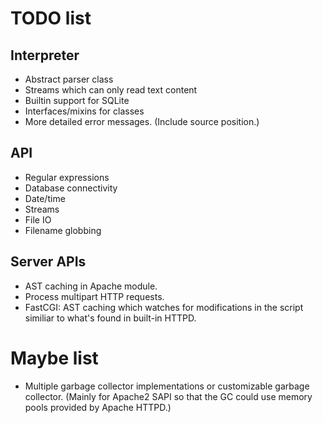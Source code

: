 # TODO list

## Interpreter

- Abstract parser class
- Streams which can only read text content
- Builtin support for SQLite
- Interfaces/mixins for classes
- More detailed error messages. (Include source position.)

## API

- Regular expressions
- Database connectivity
- Date/time
- Streams
- File IO
- Filename globbing

## Server APIs

- AST caching in Apache module.
- Process multipart HTTP requests.
- FastCGI: AST caching which watches for modifications in the script similiar
  to what's found in built-in HTTPD.

# Maybe list

- Multiple garbage collector implementations or customizable garbage collector. (Mainly
  for Apache2 SAPI so that the GC could use memory pools provided by Apache HTTPD.)
